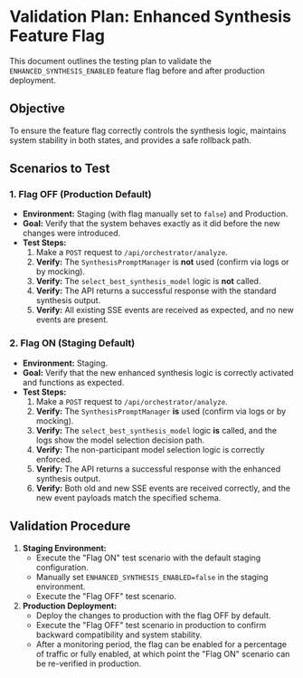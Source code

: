 # Validation Plan: Enhanced Synthesis Feature Flag

This document outlines the testing plan to validate the `ENHANCED_SYNTHESIS_ENABLED` feature flag before and after production deployment.

## Objective

To ensure the feature flag correctly controls the synthesis logic, maintains system stability in both states, and provides a safe rollback path.

## Scenarios to Test

### 1. Flag OFF (Production Default)

-   **Environment:** Staging (with flag manually set to `false`) and Production.
-   **Goal:** Verify that the system behaves exactly as it did before the new changes were introduced.
-   **Test Steps:**
    1.  Make a `POST` request to `/api/orchestrator/analyze`.
    2.  **Verify:** The `SynthesisPromptManager` is **not** used (confirm via logs or by mocking).
    3.  **Verify:** The `select_best_synthesis_model` logic is **not** called.
    4.  **Verify:** The API returns a successful response with the standard synthesis output.
    5.  **Verify:** All existing SSE events are received as expected, and no new events are present.

### 2. Flag ON (Staging Default)

-   **Environment:** Staging.
-   **Goal:** Verify that the new enhanced synthesis logic is correctly activated and functions as expected.
-   **Test Steps:**
    1.  Make a `POST` request to `/api/orchestrator/analyze`.
    2.  **Verify:** The `SynthesisPromptManager` **is** used (confirm via logs or by mocking).
    3.  **Verify:** The `select_best_synthesis_model` logic **is** called, and the logs show the model selection decision path.
    4.  **Verify:** The non-participant model selection logic is correctly enforced.
    5.  **Verify:** The API returns a successful response with the enhanced synthesis output.
    6.  **Verify:** Both old and new SSE events are received correctly, and the new event payloads match the specified schema.

## Validation Procedure

1.  **Staging Environment:**
    *   Execute the "Flag ON" test scenario with the default staging configuration.
    *   Manually set `ENHANCED_SYNTHESIS_ENABLED=false` in the staging environment.
    *   Execute the "Flag OFF" test scenario.
2.  **Production Deployment:**
    *   Deploy the changes to production with the flag OFF by default.
    *   Execute the "Flag OFF" test scenario in production to confirm backward compatibility and system stability.
    *   After a monitoring period, the flag can be enabled for a percentage of traffic or fully enabled, at which point the "Flag ON" scenario can be re-verified in production.